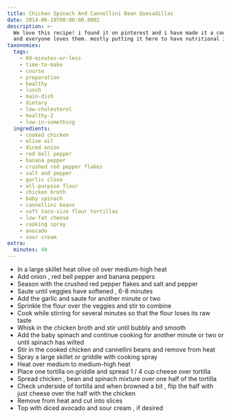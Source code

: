 ```yaml
---
title: Chicken Spinach And Cannellini Bean Quesadillas
date: 2014-06-10T00:00:00.000Z
description: >-
  We love this recipe! i found it on pinterest and i have made it a couple times
  and everyone loves them. mostly putting it here to have nutritional info.
taxonomies:
  tags:
    - 60-minutes-or-less
    - time-to-make
    - course
    - preparation
    - healthy
    - lunch
    - main-dish
    - dietary
    - low-cholesterol
    - healthy-2
    - low-in-something
  ingredients:
    - cooked chicken
    - olive oil
    - diced onion
    - red bell pepper
    - banana pepper
    - crushed red pepper flakes
    - salt and pepper
    - garlic clove
    - all-purpose flour
    - chicken broth
    - baby spinach
    - cannellini beans
    - soft taco-size flour tortillas
    - low-fat cheese
    - cooking spray
    - avocado
    - sour cream
extra:
  minutes: 40
---
```

 - In a large skillet heat olive oil over medium-high heat
 - Add onion , red bell pepper and banana peppers
 - Season with the crushed red pepper flakes and salt and pepper
 - Saute until veggies have softened , 6-8 minutes
 - Add the garlic and saute for another minute or two
 - Sprinkle the flour over the veggies and stir to combine
 - Cook while stirring for several minutes so that the flour loses its raw taste
 - Whisk in the chicken broth and stir until bubbly and smooth
 - Add the baby spinach and continue cooking for another minute or two or until spinach has wilted
 - Stir in the cooked chicken and cannellini beans and remove from heat
 - Spray a large skillet or griddle with cooking spray
 - Heat over medium to medium-high heat
 - Place one tortilla on griddle and spread 1 / 4 cup cheese over tortilla
 - Spread chicken , bean and spinach mixture over one half of the tortilla
 - Check underside of tortilla and when browned a bit , flip the half with just cheese over the half with the chicken
 - Remove from heat and cut into slices
 - Top with diced avocado and sour cream , if desired
